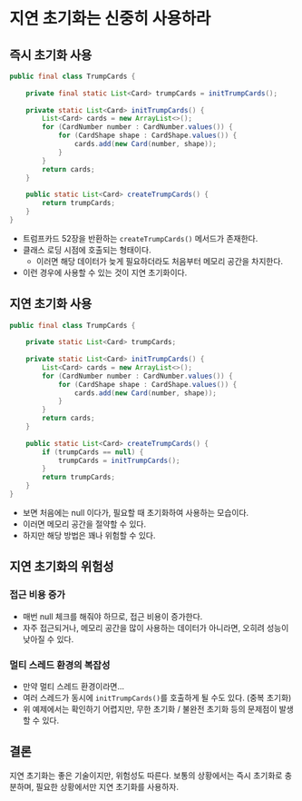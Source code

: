 # 지연 초기화는 신중히 사용하라

## 즉시 초기화 사용

```java
public final class TrumpCards {
    
    private final static List<Card> trumpCards = initTrumpCards();
    
    private static List<Card> initTrumpCards() {
        List<Card> cards = new ArrayList<>();
        for (CardNumber number : CardNumber.values()) {
            for (CardShape shape : CardShape.values()) {
                cards.add(new Card(number, shape));
            }
        }
        return cards;
    }
    
    public static List<Card> createTrumpCards() {
        return trumpCards;
    }
}
```

- 트럼프카드 52장을 반환하는 `createTrumpCards()` 메서드가 존재한다.
- 클래스 로딩 시점에 호출되는 형태이다.
  - 이러면 해당 데이터가 늦게 필요하더라도 처음부터 메모리 공간을 차지한다.
- 이런 경우에 사용할 수 있는 것이 지연 초기화이다.

## 지연 초기화 사용

```java
public final class TrumpCards {
    
    private static List<Card> trumpCards;
    
    private static List<Card> initTrumpCards() {
        List<Card> cards = new ArrayList<>();
        for (CardNumber number : CardNumber.values()) {
            for (CardShape shape : CardShape.values()) {
                cards.add(new Card(number, shape));
            }
        }
        return cards;
    }
    
    public static List<Card> createTrumpCards() {
        if (trumpCards == null) {
            trumpCards = initTrumpCards();
        }
        return trumpCards;
    }
}
```

- 보면 처음에는 null 이다가, 필요할 때 초기화하여 사용하는 모습이다.
- 이러면 메모리 공간을 절약할 수 있다.
- 하지만 해당 방법은 꽤나 위험할 수 있다.

## 지연 초기화의 위험성

### 접근 비용 증가

- 매번 null 체크를 해줘야 하므로, 접근 비용이 증가한다.
- 자주 접근되거나, 메모리 공간을 많이 사용하는 데이터가 아니라면, 오히려 성능이 낮아질 수 있다.

### 멀티 스레드 환경의 복잡성

- 만약 멀티 스레드 환경이라면...
- 여러 스레드가 동시에 `initTrumpCards()`를 호출하게 될 수도 있다. (중복 초기화)
- 위 예제에서는 확인하기 어렵지만, 무한 초기화 / 불완전 초기화 등의 문제점이 발생할 수 있다.

## 결론

지연 초기화는 좋은 기술이지만, 위험성도 따른다.
보통의 상황에서는 즉시 초기화로 충분하며, 필요한 상황에서만 지연 초기화를 사용하자.
